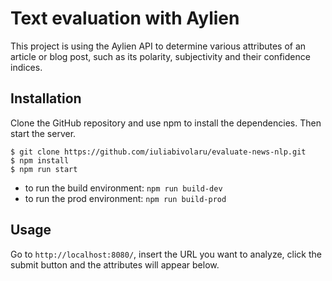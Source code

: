 # Text evaluation with Aylien

This project is using the Aylien API to determine various attributes of an article or blog post, such as its polarity, subjectivity and their confidence indices.

## Installation

Clone the GitHub repository and use npm to install the dependencies. Then start the server.

```
$ git clone https://github.com/iuliabivolaru/evaluate-news-nlp.git
$ npm install
$ npm run start
```
- to run the build environment:
`npm run build-dev`
- to run the prod environment:
`npm run build-prod`

## Usage

Go to `http://localhost:8080/`, insert the URL you want to analyze, click the submit button and the attributes will appear below.




